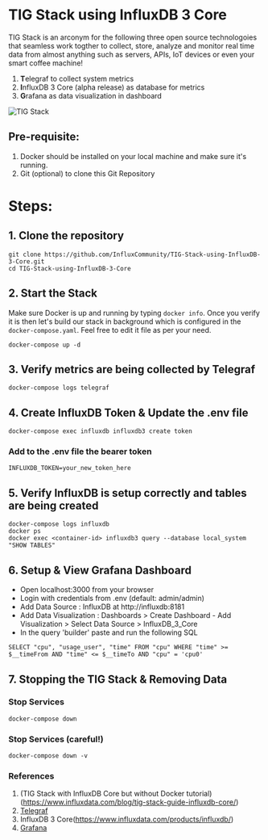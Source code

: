 # TIG Stack using InfluxDB 3 Core

TIG Stack is an arconym for the following three open source technologoies that seamless work togther to collect, store, analyze and monitor real time data from almost anything such as servers, APIs, IoT devices or even your smart coffee machine!

1. **T**elegraf to collect system metrics
2. **I**nfluxDB 3 Core (alpha release) as database for metrics
3. **G**rafana as data visualization in dashboard

![TIG Stack](https://github.com/InfluxCommunity/TIG-Stack-using-InfluxDB-3-Core/blob/main/TIG.drawio-4.png)


## Pre-requisite:

1. Docker should be installed on your local machine and make sure it's running.
2. Git (optional) to clone this Git Repository

# Steps:

## 1. Clone the repository
```
git clone https://github.com/InfluxCommunity/TIG-Stack-using-InfluxDB-3-Core.git
cd TIG-Stack-using-InfluxDB-3-Core
```

## 2. Start the Stack
Make sure Docker is up and running by typing `docker info`. Once you verify it is then let's build our stack in background which is configured in the `docker-compose.yaml`. Feel free to edit it file as per your need.
```
docker-compose up -d
```

## 3. Verify metrics are being collected by Telegraf
```
docker-compose logs telegraf
```

## 4. Create InfluxDB Token & Update the .env file
```
docker-compose exec influxdb influxdb3 create token
```
### Add to the .env file the bearer token
```
INFLUXDB_TOKEN=your_new_token_here
```

## 5. Verify InfluxDB is setup correctly and tables are being created
```
docker-compose logs influxdb
docker ps
docker exec <container-id> influxdb3 query --database local_system "SHOW TABLES"
```

## 6. Setup & View Grafana Dashboard

- Open localhost:3000 from your browser 
- Login with credentials from .env (default: admin/admin)
- Add Data Source : InfluxDB at http://influxdb:8181
- Add Data Visualization : Dashboards > Create Dashboard - Add Visualization > Select Data Source > InfluxDB_3_Core 
- In the query 'builder' paste and run the following SQL
```
SELECT "cpu", "usage_user", "time" FROM "cpu" WHERE "time" >= $__timeFrom AND "time" <= $__timeTo AND "cpu" = 'cpu0'
```

## 7. Stopping the TIG Stack & Removing Data

### Stop Services
```
docker-compose down
```
### Stop Services (careful!)
```
docker-compose down -v
```

### References

1. (TIG Stack with InfluxDB Core but without Docker tutorial)(https://www.influxdata.com/blog/tig-stack-guide-influxdb-core/)
2. [Telegraf](https://www.influxdata.com/time-series-platform/telegraf)
3. InfluxDB 3 Core(https://www.influxdata.com/products/influxdb/)
4. [Grafana](https://github.com/grafana/grafana)
